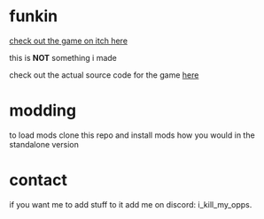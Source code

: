 # funkin

[check out the game on itch here](https://ninja-muffin24.itch.io/funkin)

this is **NOT** something i made

check out the actual source code for the game [here](https://github.com/ninjamuffin99/Funkin)

# modding
to load mods clone this repo and install mods how you would in the standalone version

# contact
if you want me to add stuff to it add me on discord: i_kill_my_opps.

